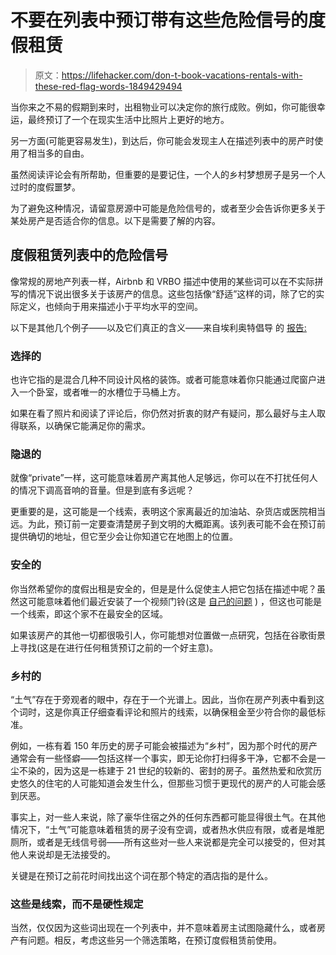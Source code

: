 # 不要在列表中预订带有这些危险信号的度假租赁

> 原文：<https://lifehacker.com/don-t-book-vacations-rentals-with-these-red-flag-words-1849429494>

当你来之不易的假期到来时，出租物业可以决定你的旅行成败。例如，你可能很幸运，最终预订了一个在现实生活中比照片上更好的地方。



另一方面(可能更容易发生)，到达后，你可能会发现主人在描述列表中的房产时使用了相当多的自由。

虽然阅读评论会有所帮助，但重要的是要记住，一个人的乡村梦想房子是另一个人过时的度假噩梦。

为了避免这种情况，请留意房源中可能是危险信号的，或者至少会告诉你更多关于某处房产是否适合你的信息。以下是需要了解的内容。

## 度假租赁列表中的危险信号

像常规的房地产列表一样，Airbnb 和 VRBO 描述中使用的某些词可以在不实际拼写的情况下说出很多关于该房产的信息。这些包括像“舒适”这样的词，除了它的实际定义，也倾向于用来描述小于平均水平的空间。

以下是其他几个例子——以及它们真正的含义——来自埃利奥特倡导 的 [报告:](https://www.elliott.org/travel-problems/vacation-rental-warning-words-dont-book-if-you-see-this/)

### 选择的

也许它指的是混合几种不同设计风格的装饰。或者可能意味着你只能通过爬窗户进入一个卧室，或者唯一的水槽位于马桶上方。

如果在看了照片和阅读了评论后，你仍然对折衷的财产有疑问，那么最好与主人取得联系，以确保它能满足你的需求。

### 隐退的

就像“private”一样，这可能意味着房产离其他人足够远，你可以在不打扰任何人的情况下调高音响的音量。但是到底有多远呢？

更重要的是，这可能是一个线索，表明这个家离最近的加油站、杂货店或医院相当远。为此，预订前一定要查清楚房子到文明的大概距离。该列表可能不会在预订前提供确切的地址，但它至少会让你知道它在地图上的位置。

### 安全的

你当然希望你的度假出租是安全的，但是是什么促使主人把它包括在描述中呢？虽然这可能意味着他们最近安装了一个视频门铃(这是 [自己的问题](https://lifehacker.com/when-are-cameras-legal-in-an-airbnb-and-how-can-you-sp-1849151842) ) ，但这也可能是一个线索，即这个家不在最安全的区域。

如果该房产的其他一切都很吸引人，你可能想对位置做一点研究，包括在谷歌街景上寻找(这是在进行任何租赁预订之前的一个好主意)。

### 乡村的

“土气”存在于旁观者的眼中，存在于一个光谱上。因此，当你在房产列表中看到这个词时，这是你真正仔细查看评论和照片的线索，以确保租金至少符合你的最低标准。

例如，一栋有着 150 年历史的房子可能会被描述为“乡村”，因为那个时代的房产通常会有一些怪癖——包括这样一个事实，即无论你打扫得多干净，它都不会是一尘不染的，因为这是一栋建于 21 世纪的较新的、密封的房子。虽然热爱和欣赏历史悠久的住宅的人可能知道会发生什么，但那些习惯于更现代的房产的人可能会感到厌恶。

事实上，对一些人来说，除了豪华住宿之外的任何东西都可能显得很土气。在其他情况下，“土气”可能意味着租赁的房子没有空调，或者热水供应有限，或者是堆肥厕所，或者是无线信号弱——所有这些对一些人来说都是完全可以接受的，但对其他人来说却是无法接受的。

关键是在预订之前花时间找出这个词在那个特定的酒店指的是什么。

### 这些是线索，而不是硬性规定

当然，仅仅因为这些词出现在一个列表中，并不意味着房主试图隐藏什么，或者房产有问题。相反，考虑这些另一个筛选策略，在预订度假租赁前使用。